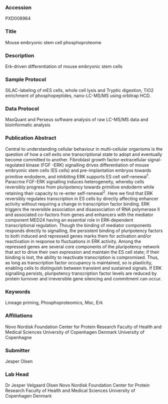 ### Accession
PXD008964

### Title
Mouse embryonic stem cell phosphoproteome

### Description
Erk-driven differentiation of mouse embryonic stem cells

### Sample Protocol
SILAC-labeling of mES cells, whole cell lysis and Tryptic digestion, TiO2 enrichment of phosphopeptides, nano-LC-MS/MS using orbitrap HCD.

### Data Protocol
MaxQuant and Perseus software analysis of raw LC-MS/MS data and bioinformatic analysis

### Publication Abstract
Central to understanding cellular behaviour in multi-cellular organisms is the question of how a cell exits one transcriptional state to adopt and eventually become committed to another. Fibroblast growth factor-extracellular signal-regulated kinase (FGF -ERK) signalling drives differentiation of mouse embryonic stem cells (ES cells) and pre-implantation embryos towards primitive endoderm, and inhibiting ERK supports ES cell self-renewal<sup>1</sup>. Paracrine FGF-ERK signalling induces heterogeneity, whereby cells reversibly progress from pluripotency towards primitive endoderm while retaining their capacity to re-enter self-renewal<sup>2</sup>. Here we find that ERK reversibly regulates transcription in ES cells by directly affecting enhancer activity without requiring a change in transcription factor binding. ERK triggers the reversible association and disassociation of RNA polymerase II and associated co-factors from genes and enhancers with the mediator component MED24 having an essential role in ERK-dependent transcriptional regulation. Though the binding of mediator components responds directly to signalling, the persistent binding of pluripotency factors to both induced and repressed genes marks them for activation and/or reactivation in response to fluctuations in ERK activity. Among the repressed genes are several core components of the pluripotency network that act to drive their own expression and maintain the ES cell state; if their binding is lost, the ability to reactivate transcription is compromised. Thus, as long as transcription factor occupancy is maintained, so is plasticity, enabling cells to distinguish between transient and sustained signals. If ERK signalling persists, pluripotency transcription factor levels are reduced by protein turnover and irreversible gene silencing and commitment can occur.

### Keywords
Lineage priming, Phosphoproteomics, Msc, Erk

### Affiliations
Novo Nordisk Foundation Center for Protein Research Faculty of Health and Medical Sciences University of Copenhagen Denmark
University of Copenhagne

### Submitter
Jesper Olsen

### Lab Head
Dr Jesper Velgaard Olsen
Novo Nordisk Foundation Center for Protein Research Faculty of Health and Medical Sciences University of Copenhagen Denmark


